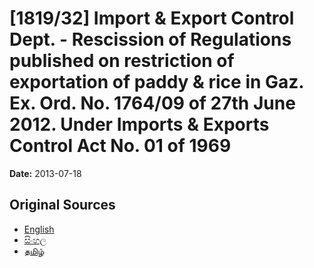 # [1819/32] Import & Export Control Dept. - Rescission of Regulations published on restriction of exportation of paddy & rice in Gaz. Ex. Ord. No. 1764/09 of 27th June 2012. Under Imports & Exports Control Act No. 01 of 1969

**Date:** 2013-07-18

## Original Sources

- [English](https://documents.gov.lk/view/extra-gazettes/2013/7/1819-32_E.pdf)
- [සිංහල](https://documents.gov.lk/view/extra-gazettes/2013/7/1819-32_S.pdf)
- [தமிழ்](https://documents.gov.lk/view/extra-gazettes/2013/7/1819-32_T.pdf)

